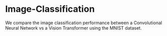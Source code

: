 # Image-Classification
We compare the image classification performance between a Convolutional Neural Network vs a Vision Transformer using the MNIST dataset.
